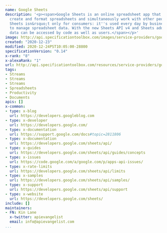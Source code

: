 ```yaml
---
name: Google Sheets
description: '<p><span>Google Sheets is an online spreadsheet app that lets users
  create and format spreadsheets and simultaneously work with other people. Google
  Sheets isn&rsquo;t only for consumers: it''s used every day by businesses and schools
  to manage spreadsheet data. With the new Sheets API v4 and Sheets add-ons, that
  data can be accessed by code as well as users.</span></p>'
image: http://api.specificationtoolbox.com/images/service-providers/google-sheets.jpg
created: "2020-12-23"
modified: 2020-12-24PST10:05:00-28800
specificationVersion: "0.14"
x-rank: "8"
x-alexaRank: "1"
url: http://api.specificationtoolbox.com/resources/service-providers/google-sheets/
tags:
- Streams
- Streams
- Streams
- Spreadsheets
- Productivity
- Documents
apis: []
x-common:
- type: x-blog
  url: https://developers.googleblog.com
- type: x-developer
  url: https://developers.google.com/
- type: x-documentation
  url: https://support.google.com/docs#topic=2811806
- type: x-documentation
  url: https://developers.google.com/sheets/api/
- type: x-guides
  url: https://developers.google.com/sheets/api/guides/concepts
- type: x-issues
  url: https://code.google.com/a/google.com/p/apps-api-issues/
- type: x-rate-limits
  url: https://developers.google.com/sheets/api/limits
- type: x-samples
  url: https://developers.google.com/sheets/api/samples/
- type: x-support
  url: https://developers.google.com/sheets/api/support
- type: x-website
  url: https://developers.google.com/sheets/
include: []
maintainers:
- FN: Kin Lane
  x-twitter: apievangelist
  email: info@apievangelist.com
...
```

